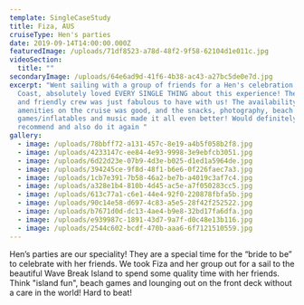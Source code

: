 ```yaml
---
template: SingleCaseStudy
title: Fiza, AUS
cruiseType: Hen's parties
date: 2019-09-14T14:00:00.000Z
featuredImage: /uploads/71df8523-a78d-48f2-9f58-62104d1e011c.jpg
videoSection:
  title: ""
secondaryImage: /uploads/64e6ad9d-41f6-4b38-ac43-a27bc5de0e7d.jpg
excerpt: "Went sailing with a group of friends for a Hen's celebration in Gold
  Coast, absolutely loved EVERY SINGLE THING about this experience! The helpful
  and friendly crew was just fabulous to have with us! The availability of
  amenities on the cruise was good, and the snacks, photography, beach
  games/inflatables and music made it all even better! Would definitely
  recommend and also do it again "
gallery:
  - image: /uploads/78bbff72-a131-457c-8e19-a4b5f058b2f8.jpg
  - image: /uploads/4233147c-ee84-4e93-9998-3e9ebfcb3051.jpg
  - image: /uploads/6d22d23e-07b9-4d3e-b025-d1ed1a5964de.jpg
  - image: /uploads/394245ce-9f8d-48f1-b6e6-0f226faec7a3.jpg
  - image: /uploads/1cb7e391-7b58-46a2-be7b-a4019c3af7c4.jpg
  - image: /uploads/a328e1b4-810b-4d45-ac5e-a7f050283cc5.jpg
  - image: /uploads/613c77a1-c6e1-44e4-92f0-220878fbfa5b.jpg
  - image: /uploads/90c14e58-d697-4c83-a5e5-28f42f252522.jpg
  - image: /uploads/b7671d0d-dc13-4ae4-b9e8-32bd17fa6dfa.jpg
  - image: /uploads/e939987c-1891-43d7-9a7f-d0c48e13b116.jpg
  - image: /uploads/2544c602-bcdf-470b-aaa6-6f7121510559.jpg
---
```

Hen’s parties are our speciality! They are a special time for the “bride to be” to celebrate with her friends. We took Fiza and her group out for a sail to the beautiful Wave Break Island to spend some quality time with her friends. Think "island fun", beach games and lounging out on the front deck without a care in the world! Hard to beat!